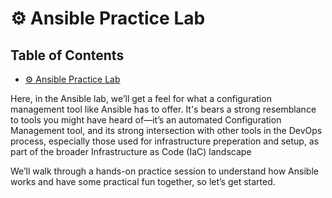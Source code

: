 # ⚙️ Ansible Practice Lab

## Table of Contents

- [⚙️ Ansible Practice Lab](#ansible-practice-lab)


Here, in the Ansible lab, we’ll get a feel for what a configuration management tool like Ansible has to offer. It's bears a strong resemblance to tools you might have heard of—it’s an automated Configuration Management tool,
and its strong intersection with other tools in the DevOps process, especially those used for infrastructure preperation and setup, as part of the broader Infrastructure as Code (IaC) landscape

We’ll walk through a hands-on practice session to understand how Ansible works and have some practical fun together, so let’s get started.

